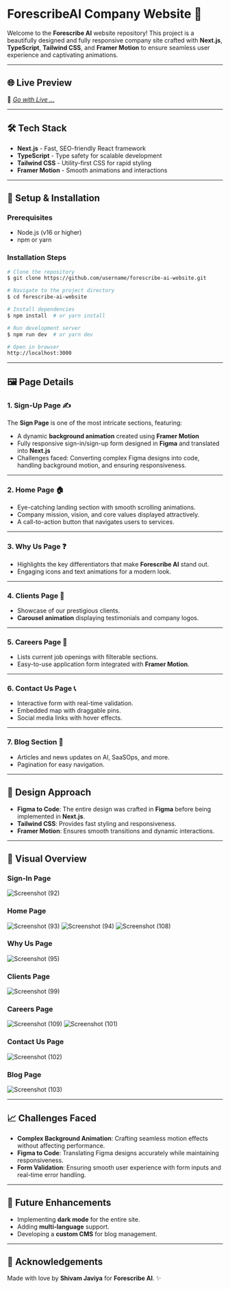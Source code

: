 # ForescribeAI Company Website 🚀

Welcome to the **Forescribe AI** website repository! This project is a beautifully designed and fully responsive company site crafted with **Next.js**, **TypeScript**, **Tailwind CSS**, and **Framer Motion** to ensure seamless user experience and captivating animations.

---

## 🌐 Live Preview
🚧 [*Go with Live ...*](https://forescribe-project.vercel.app/login)

---

## 🛠️ Tech Stack

- **Next.js** - Fast, SEO-friendly React framework
- **TypeScript** - Type safety for scalable development
- **Tailwind CSS** - Utility-first CSS for rapid styling
- **Framer Motion** - Smooth animations and interactions

---

## 🔧 Setup & Installation

### Prerequisites
- Node.js (v16 or higher)
- npm or yarn

### Installation Steps
```bash
# Clone the repository
$ git clone https://github.com/username/forescribe-ai-website.git

# Navigate to the project directory
$ cd forescribe-ai-website

# Install dependencies
$ npm install  # or yarn install

# Run development server
$ npm run dev  # or yarn dev

# Open in browser
http://localhost:3000
```

---

## 🖼️ Page Details

### 1. Sign-Up Page ✍️
The **Sign Page** is one of the most intricate sections, featuring:
- A dynamic **background animation** created using **Framer Motion**
- Fully responsive sign-in/sign-up form designed in **Figma** and translated into **Next.js**
- Challenges faced: Converting complex Figma designs into code, handling background motion, and ensuring responsiveness.

---

### 2. Home Page 🏠
- Eye-catching landing section with smooth scrolling animations.
- Company mission, vision, and core values displayed attractively.
- A call-to-action button that navigates users to services.

---

### 3. Why Us Page ❓
- Highlights the key differentiators that make **Forescribe AI** stand out.
- Engaging icons and text animations for a modern look.

---

### 4. Clients Page 👥
- Showcase of our prestigious clients.
- **Carousel animation** displaying testimonials and company logos.

---

### 5. Careers Page 💼
- Lists current job openings with filterable sections.
- Easy-to-use application form integrated with **Framer Motion**.

---

### 6. Contact Us Page 📞
- Interactive form with real-time validation.
- Embedded map with draggable pins.
- Social media links with hover effects.

---

### 7. Blog Section 📝
- Articles and news updates on AI, SaaSOps, and more.
- Pagination for easy navigation.

---

## 🎨 Design Approach
- **Figma to Code**: The entire design was crafted in **Figma** before being implemented in **Next.js**.
- **Tailwind CSS**: Provides fast styling and responsiveness.
- **Framer Motion**: Ensures smooth transitions and dynamic interactions.

---

## 📸 Visual Overview

### Sign-In Page
![Screenshot (92)](https://github.com/user-attachments/assets/56b5a10d-c37d-4331-ab04-96398fcc93a2)



### Home Page
![Screenshot (93)](https://github.com/user-attachments/assets/f412a873-5d07-40db-95f5-c07e07c83c6c)
![Screenshot (94)](https://github.com/user-attachments/assets/7501991e-8a17-4b1c-8007-9ee2f522839c)
![Screenshot (108)](https://github.com/user-attachments/assets/32a70dc5-d15c-4869-9cd4-eb5a80b6f99d)


### Why Us Page
![Screenshot (95)](https://github.com/user-attachments/assets/5d4a0dbe-1442-4a24-a50f-325b1343b88d)

### Clients Page
![Screenshot (99)](https://github.com/user-attachments/assets/71df329e-0ae2-4d21-b721-6844c828c93d)


### Careers Page
![Screenshot (109)](https://github.com/user-attachments/assets/26952a73-7168-4f5b-a980-3fa166120d11)
![Screenshot (101)](https://github.com/user-attachments/assets/0cd5c197-2782-4931-a0de-034413c42737)



### Contact Us Page
![Screenshot (102)](https://github.com/user-attachments/assets/d9875b64-1fe0-4e54-ba81-020c80b5c92d)


### Blog Page
![Screenshot (103)](https://github.com/user-attachments/assets/45298d0f-abae-473d-b44b-2f103845128d)


---

## 📈 Challenges Faced
- **Complex Background Animation**: Crafting seamless motion effects without affecting performance.
- **Figma to Code**: Translating Figma designs accurately while maintaining responsiveness.
- **Form Validation**: Ensuring smooth user experience with form inputs and real-time error handling.

---

## 🚀 Future Enhancements
- Implementing **dark mode** for the entire site.
- Adding **multi-language** support.
- Developing a **custom CMS** for blog management.

---

## 💜 Acknowledgements
Made with love by **Shivam Javiya** for **Forescribe AI**. ✨
